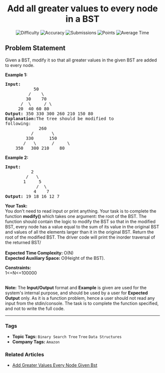 <h1 align="center">Add all greater values to every node in a BST</h1>

<p align="center">
  <img alt="Difficulty" title="Difficulty" src="https://custom-icon-badges.demolab.com/badge/Difficulty: Medium-1F222E?style=for-the-badge&logoColor=white&logo=fire"/>
  <img alt="Accuracy" title="Accuracy" src="https://custom-icon-badges.demolab.com/badge/Accuracy: 59.39%25-1F222E?style=for-the-badge&logoColor=white&logo=target"/>
  <img alt="Submissions" title="Submissions" src="https://custom-icon-badges.demolab.com/badge/Submissions: 35K+-1F222E?style=for-the-badge&logoColor=white&logo=repo"/>
  <img alt="Points" title="Points" src="https://custom-icon-badges.demolab.com/badge/Points: 4-1F222E?style=for-the-badge&logoColor=white&logo=award"/>
  <img alt="Average Time" title="Average Time" src="https://custom-icon-badges.demolab.com/badge/Average%20Time: N/A-1F222E?style=for-the-badge&logoColor=white&logo=clock"/>
</p>

## Problem Statement

Given a BST, modify it so that all greater values in the given BST are added to every node.

<b>Example 1:</b>

<pre><b>Input:</b>
           50
         /    \
        30    70
      /  \     / \  
     20  40 60 80<b>
Output: </b>350 330 300 260 210 150 80<b>
Explanation:</b>The tree should be modified to
following:
             260
          /       \
        330      150
       /   \      /     \
    350   300 210    80
</pre>

<b>Example 2:</b>

<pre><b>Input:</b>
          2
        /   \
       1     5
            /  \
           4    7<b>
Output: </b>19 18 16 12 7</pre>

<b>Your Task:</b><br>You don't need to read input or print anything. Your task is to complete the function <b>modify() </b>which takes one argument: the root of the BST. The function should contain the logic to modify the BST so that in the modified BST, every node has a value equal to the sum of its value in the original BST and values of all the elements larger than it in the original BST. Return the root of the modified BST. The driver code will print the inorder traversal of the returned BST/<br><br><b>Expected Time Complexity: </b>O(N)<br><b>Expected Auxiliary Space: </b>O(Height of the BST).

<b>Constraints:</b><br>1<=N<=100000

<br><b>Note:</b> The <b>Input/Output</b> format and <b>Example</b> is given are used for the system's internal purpose, and should be used by a user for <b>Expected Output</b> only. As it is a function problem, hence a user should not read any input from the stdin/console. The task is to complete the function specified, and not to write the full code.


<hr>

### Tags
- **Topic Tags:** `Binary Search Tree` `Tree` `Data Structures`
- **Company Tags:** `Amazon`

### Related Articles
- [Add Greater Values Every Node Given Bst](https://www.geeksforgeeks.org/add-greater-values-every-node-given-bst/)
